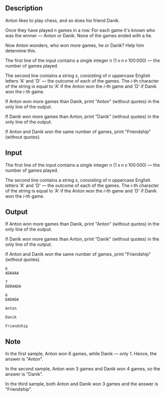 ## Description

<div><p>Anton likes to play chess, and so does his friend Danik.</p><p>Once they have played <span class="tex-span"><i>n</i></span> games in a row. For each game it's known who was the winner&nbsp;— Anton or Danik. None of the games ended with a tie.</p><p>Now Anton wonders, who won more games, he or Danik? Help him determine this.</p></div><div class="input-specification"><p>The first line of the input contains a single integer <span class="tex-span"><i>n</i></span> (<span class="tex-span">1 ≤ <i>n</i> ≤ 100 000</span>)&nbsp;— the number of games played.</p><p>The second line contains a string <span class="tex-span"><i>s</i></span>, consisting of <span class="tex-span"><i>n</i></span> uppercase English letters '<span class="tex-font-style-tt">A</span>' and '<span class="tex-font-style-tt">D</span>'&nbsp;— the outcome of each of the games. The <span class="tex-span"><i>i</i></span>-th character of the string is equal to '<span class="tex-font-style-tt">A</span>' if the Anton won the <span class="tex-span"><i>i</i></span>-th game and '<span class="tex-font-style-tt">D</span>' if Danik won the <span class="tex-span"><i>i</i></span>-th game.</p></div><div class="output-specification"><p>If Anton won more games than Danik, print "<span class="tex-font-style-tt">Anton</span>" (without quotes) in the only line of the output.</p><p>If Danik won more games than Anton, print "<span class="tex-font-style-tt">Danik</span>" (without quotes) in the only line of the output.</p><p>If Anton and Danik won the same number of games, print "<span class="tex-font-style-tt">Friendship</span>" (without quotes).</p></div>

## Input

<p>The first line of the input contains a single integer <span class="tex-span"><i>n</i></span> (<span class="tex-span">1 ≤ <i>n</i> ≤ 100 000</span>)&nbsp;— the number of games played.</p><p>The second line contains a string <span class="tex-span"><i>s</i></span>, consisting of <span class="tex-span"><i>n</i></span> uppercase English letters '<span class="tex-font-style-tt">A</span>' and '<span class="tex-font-style-tt">D</span>'&nbsp;— the outcome of each of the games. The <span class="tex-span"><i>i</i></span>-th character of the string is equal to '<span class="tex-font-style-tt">A</span>' if the Anton won the <span class="tex-span"><i>i</i></span>-th game and '<span class="tex-font-style-tt">D</span>' if Danik won the <span class="tex-span"><i>i</i></span>-th game.</p>

## Output

<p>If Anton won more games than Danik, print "<span class="tex-font-style-tt">Anton</span>" (without quotes) in the only line of the output.</p><p>If Danik won more games than Anton, print "<span class="tex-font-style-tt">Danik</span>" (without quotes) in the only line of the output.</p><p>If Anton and Danik won the same number of games, print "<span class="tex-font-style-tt">Friendship</span>" (without quotes).</p>





```input1
6
ADAAAA

```




```input2
7
DDDAADA

```




```input3
6
DADADA

```




```output1
Anton

```




```output2
Danik

```




```output3
Friendship

```



## Note

<p>In the first sample, Anton won <span class="tex-span">6</span> games, while Danik&nbsp;— only <span class="tex-span">1</span>. Hence, the answer is "<span class="tex-font-style-tt">Anton</span>".</p><p>In the second sample, Anton won <span class="tex-span">3</span> games and Danik won <span class="tex-span">4</span> games, so the answer is "<span class="tex-font-style-tt">Danik</span>".</p><p>In the third sample, both Anton and Danik won <span class="tex-span">3</span> games and the answer is "<span class="tex-font-style-tt">Friendship</span>".</p>
